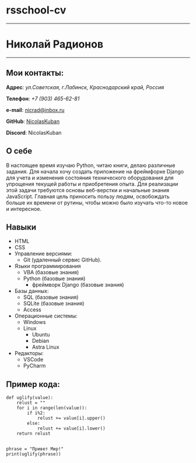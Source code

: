 # rsschool-cv
---
# Николай Радионов
---
## Мои контакты:

**Адрес**: *ул.Советская, г.Лабинск, Краснодарский край, Россия*

**Телефон**: *+7 (903) 465-62-81*

**e-mail**: nicrad@inbox.ru

**GitHub**: [NicolasKuban](https://github.com/NicolasKuban/)

**Discord**: NicolasKuban

## О себе

В настоящее время изучаю Python, читаю книги, делаю различные задания. Для начала хочу создать приложение на фреймфорке Django для учета и изменения состояния технического оборудования для упрощения текущей работы и приобретения опыта. Для реализации этой задачи требуются основы веб-верстки и начальные знания JavaScript. Главная цель приносить пользу людям, освобождать больше их времени от рутины, чтобы можно было изучать что-то новое и интересное.


## Навыки

* HTML
* CSS
* Управление версиями: 
	+ Git (удаленный сервис GitHub).
* Языки программирования
	+ VBA (базовые знания)
	+ Python (базовые знания)
		- фреймворк Django (базовые знания)
* Базы данных: 
	+ SQL (базовые знания)
	+ SQLite (базовые знания)
	+ Access
* Операционные системы: 
	+ Windows 
	+ Linux
		- Ubuntu
		- Debian
		- Astra Linux
* Редакторы: 
	+ VSCode 
	+ PyCharm


## Пример кода:

```
def uglify(value):
    relust = ""
    for i in range(len(value)):
        if i%2:
            relust += value[i].upper()
        else:
            relust += value[i].lower()
    return relust


phrase = "Привет Мир!"
print(uglify(phrase))
```

